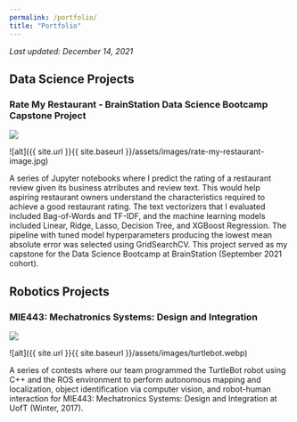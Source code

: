 ```yaml
---
permalink: /portfolio/
title: "Portfolio"
---
```


*Last updated: December 14, 2021*

## Data Science Projects

### Rate My Restaurant - BrainStation Data Science Bootcamp Capstone Project

[![](https://img.shields.io/badge/GitHub-View%20on%20GitHub-blue?logo=github)](https://github.com/allistaircota/rate_my_restaurant)

![alt]({{ site.url }}{{ site.baseurl }}/assets/images/rate-my-restaurant-image.jpg)

A series of Jupyter notebooks where I predict the rating of a restaurant review given its business atrributes and review text. This would help aspiring restaurant owners understand the characteristics required to achieve a good restaurant rating. The text vectorizers that I evaluated included Bag-of-Words and TF-IDF, and the machine learning models included Linear, Ridge, Lasso, Decision Tree, and XGBoost Regression. The pipeline with tuned model hyperparameters producing the lowest mean absolute error was selected using GridSearchCV. This project served as my capstone for the Data Science Bootcamp at BrainStation (September 2021 cohort).



## Robotics Projects

### MIE443: Mechatronics Systems: Design and Integration

[![](https://img.shields.io/badge/GitHub-View%20on%20GitHub-blue?logo=github)](https://github.com/allistaircota/turtlebot_contests)

![alt]({{ site.url }}{{ site.baseurl }}/assets/images/turtlebot.webp)

A series of contests where our team programmed the TurtleBot robot using C++ and the ROS environment to perform autonomous mapping and localization, object identification via computer vision, and robot-human interaction for MIE443: Mechatronics Systems: Design and Integration at UofT (Winter, 2017).
